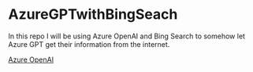 # AzureGPTwithBingSeach
In this repo I will be using Azure OpenAI and Bing Search to somehow let Azure GPT get their information from the internet. 

[Azure OpenAI](https://learn.microsoft.com/en-us/azure/ai-services/openai/overview)
